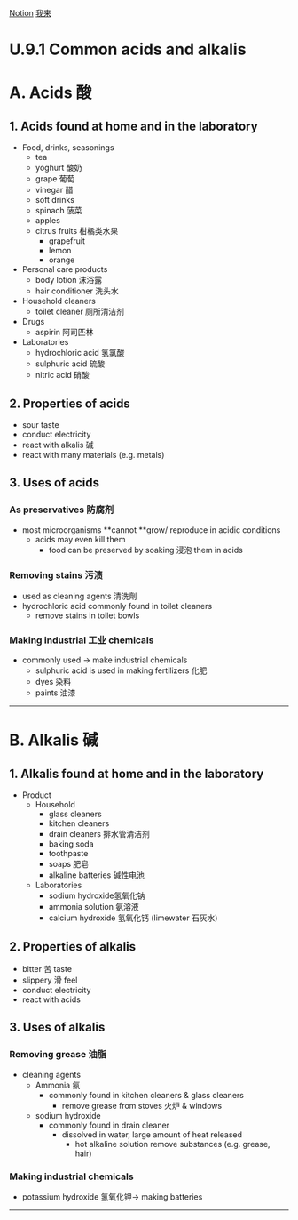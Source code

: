 [Notion](https://www.notion.so/alex27933/U-9-1-Common-acids-and-alkalis-00e95900b41f4ae3be75c64a5bb6f088)  [我来](https://www.wolai.com/mylearn/hGj23E5Zs33S9GMQ4poXR7) 

# U.9.1 Common acids and alkalis

# A. Acids 酸

## 1. Acids found at home and in the laboratory

- Food, drinks, seasonings
    - tea
    - yoghurt 酸奶
    - grape 葡萄
    - vinegar 醋
    - soft drinks
    - spinach 菠菜
    - apples
    - citrus fruits 柑橘类水果
        - grapefruit
        - lemon
        - orange
- Personal care products
    - body lotion 沫浴露
    - hair conditioner 洗头水
- Household cleaners
    - toilet cleaner 厕所清洁剂
- Drugs
    - aspirin 阿司匹林
- Laboratories
    - hydrochloric acid 氢氯酸
    - sulphuric acid 硫酸
    - nitric acid 硝酸

## 2. Properties of acids

- sour taste
- conduct electricity
- react with alkalis 碱
- react with many materials (e.g. metals)

## 3. Uses of acids

### As preservatives 防腐剂

- most microorganisms **cannot **grow/ reproduce in acidic conditions
    - acids may even kill them
        - food can be preserved by soaking 浸泡 them in acids

### Removing stains 污渍

- used as cleaning agents 清洗劑
- hydrochloric acid commonly found in toilet cleaners
    - remove stains in toilet bowls

### Making industrial 工业 chemicals

- commonly used → make industrial chemicals
    - sulphuric acid is used in making fertilizers 化肥
    - dyes 染料
    - paints 油漆

---

# B. Alkalis 碱

## 1. Alkalis found at home and in the laboratory

- Product
    - Household
        - glass cleaners
        - kitchen cleaners
        - drain cleaners 排水管清洁剂
        - baking soda
        - toothpaste
        - soaps 肥皂
        - alkaline batteries 碱性电池
    - Laboratories
        - sodium hydroxide氢氧化钠
        - ammonia solution 氨溶液
        - calcium hydroxide 氢氧化钙 (limewater 石灰水)

## 2. Properties of alkalis

- bitter 苦 taste
- slippery 滑 feel
- conduct electricity
- react with acids

## 3. Uses of alkalis

### Removing grease 油脂

- cleaning agents
    - Ammonia 氨
        - commonly found in kitchen cleaners & glass cleaners
            - remove grease from stoves 火炉 & windows
    - sodium hydroxide
        - commonly found in drain cleaner
            - dissolved in water, large amount of heat released
                - hot alkaline solution remove substances (e.g. grease, hair)

### Making industrial chemicals

- potassium hydroxide 氢氧化钾→ making batteries

---